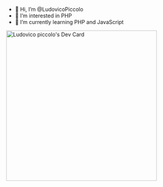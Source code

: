 - 👋 Hi, I’m @LudovicoPiccolo
- 👀 I’m interested in PHP
- 🌱 I’m currently learning PHP and JavaScript

<a href="https://app.daily.dev/ludovicopiccolo"><img src="https://api.daily.dev/devcards/4f2321cadf4f44d284ffe00064c3fa2a.png?r=r81" width="400" alt="Ludovico piccolo's Dev Card"/></a>
